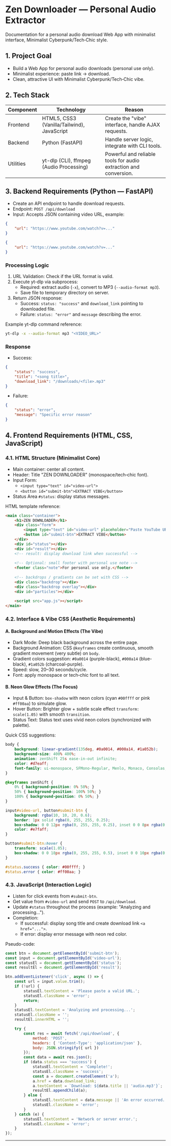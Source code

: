 # Zen Downloader — Personal Audio Extractor

Documentation for a personal audio download Web App with minimalist interface, Minimalist Cyberpunk/Tech‑Chic style.

## 1. Project Goal

- Build a Web App for personal audio downloads (personal use only).
- Minimalist experience: paste link → download.
- Clean, attractive UI with Minimalist Cyberpunk/Tech‑Chic vibe.

## 2. Tech Stack

| Component | Technology | Reason |
| --- | --- | --- |
| Frontend | HTML5, CSS3 (Vanilla/Tailwind), JavaScript | Create the "vibe" interface, handle AJAX requests. |
| Backend | Python (FastAPI) | Handle server logic, integrate with CLI tools. |
| Utilities | yt-dlp (CLI), ffmpeg (Audio Processing) | Powerful and reliable tools for audio extraction and conversion. |

## 3. Backend Requirements (Python — FastAPI)

- Create an API endpoint to handle download requests.
- Endpoint: `POST /api/download`
- Input: Accepts JSON containing video URL, example:

```json
{
	"url": "https://www.youtube.com/watch?v=..."
}
```
```json
{
	"url": "https://www.youtube.com/watch?v=..."
}
```

### Processing Logic

1. URL Validation: Check if the URL format is valid.
2. Execute yt-dlp via subprocess:
	 - Required: extract audio (`-x`), convert to MP3 (`--audio-format mp3`).
	 - Save file to temporary directory on server.
3. Return JSON response:
	 - Success: `status: "success"` and `download_link` pointing to downloaded file.
	 - Failure: `status: "error"` and `message` describing the error.

Example yt-dlp command reference:

```bash
yt-dlp -x --audio-format mp3 "<VIDEO_URL>"
```

### Response

- Success:

```json
{
	"status": "success",
	"title": "<song title>",
	"download_link": "/downloads/<file>.mp3"
}
```

- Failure:

```json
{
	"status": "error",
	"message": "Specific error reason"
}
```

## 4. Frontend Requirements (HTML, CSS, JavaScript)

### 4.1. HTML Structure (Minimalist Core)

- Main container: center all content.
- Header: Title "ZEN DOWNLOADER" (monospace/tech‑chic font).
- Input Form:
	- `<input type="text" id="video-url">`
	- `<button id="submit-btn">EXTRACT VIBE</button>`
- Status Area `#status`: display status messages.

HTML template reference:

```html
<main class="container">
	<h1>ZEN DOWNLOADER</h1>
	<div class="form">
		<input type="text" id="video-url" placeholder="Paste YouTube URL here" />
		<button id="submit-btn">EXTRACT VIBE</button>
	</div>
	<div id="status"></div>
	<div id="result"></div>
	<!-- result: display download link when successful -->
  
	<!-- Optional: small footer with personal use note -->
	<footer class="note">For personal use only.</footer>
  
	<!-- backdrops / gradients can be set with CSS -->
	<div class="backdrop"></div>
	<div class="backdrop overlay"></div>
	<div id="particles"></div>
  
	<script src="app.js"></script>
</main>
```

### 4.2. Interface & Vibe CSS (Aesthetic Requirements)

#### A. Background and Motion Effects (The Vibe)

- Dark Mode: Deep black background across the entire page.
- Background Animation: CSS `@keyframes` create continuous, smooth gradient movement (very subtle) on `body`.
- Gradient colors suggestion: `#0a0014` (purple-black), `#000a14` (blue-black), `#1a052b` (charcoal-purple).
- Speed: slow, 20–30 seconds/cycle.
- Font: apply monospace or tech‑chic font to all text.

#### B. Neon Glow Effects (The Focus)

- Input & Button: `box-shadow` with neon colors (cyan `#00ffff` or pink `#ff00aa`) to simulate glow.
- Hover Button: Brighter glow + subtle scale effect `transform: scale(1.05)` with smooth `transition`.
- Status Text: Status text uses vivid neon colors (synchronized with palette).

Quick CSS suggestions:

```css
body {
	background: linear-gradient(135deg, #0a0014, #000a14, #1a052b);
	background-size: 400% 400%;
	animation: zenShift 25s ease-in-out infinite;
	color: #d7eaff;
	font-family: ui-monospace, SFMono-Regular, Menlo, Monaco, Consolas, "Liberation Mono", "Courier New", monospace;
}

@keyframes zenShift {
	0% { background-position: 0% 50%; }
	50% { background-position: 100% 50%; }
	100% { background-position: 0% 50%; }
}

input#video-url, button#submit-btn {
	background: rgba(10, 10, 20, 0.6);
	border: 1px solid rgba(0, 255, 255, 0.25);
	box-shadow: 0 0 12px rgba(0, 255, 255, 0.25), inset 0 0 8px rgba(0, 255, 255, 0.1);
	color: #e7faff;
}

button#submit-btn:hover {
	transform: scale(1.05);
	box-shadow: 0 0 18px rgba(0, 255, 255, 0.5), inset 0 0 10px rgba(0, 255, 255, 0.25);
}

#status.success { color: #00ffff; }
#status.error { color: #ff00aa; }
```

### 4.3. JavaScript (Interaction Logic)

- Listen for click events from `#submit-btn`.
- Get value from `#video-url` and send `POST` to `/api/download`.
- Update `#status` throughout the process (example: "Analyzing and processing...").
- Completion:
	- If successful: display song title and create download link `<a href="...">`.
	- If error: display error message with neon red color.

Pseudo-code:

```js
const btn = document.getElementById('submit-btn');
const input = document.getElementById('video-url');
const statusEl = document.getElementById('status');
const resultEl = document.getElementById('result');

btn.addEventListener('click', async () => {
	const url = input.value.trim();
	if (!url) {
		statusEl.textContent = 'Please paste a valid URL.';
		statusEl.className = 'error';
		return;
	}
	statusEl.textContent = 'Analyzing and processing...';
	statusEl.className = '';
	resultEl.innerHTML = '';

	try {
		const res = await fetch('/api/download', {
			method: 'POST',
			headers: { 'Content-Type': 'application/json' },
			body: JSON.stringify({ url })
		});
		const data = await res.json();
		if (data.status === 'success') {
			statusEl.textContent = 'Complete!';
			statusEl.className = 'success';
			const a = document.createElement('a');
			a.href = data.download_link;
			a.textContent = `Download: ${data.title || 'audio.mp3'}`;
			resultEl.appendChild(a);
		} else {
			statusEl.textContent = data.message || 'An error occurred.';
			statusEl.className = 'error';
		}
	} catch (e) {
		statusEl.textContent = 'Network or server error.';
		statusEl.className = 'error';
	}
});
```

---